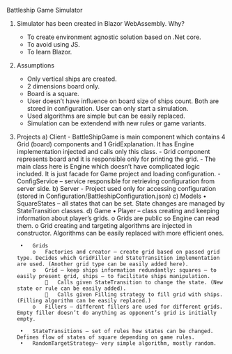 Battleship Game Simulator

1. Simulator has been created in Blazor WebAssembly.
	Why?
	- To create environment agnostic solution based on .Net core.
	- To avoid using JS.
	- To learn Blazor.

2. Assumptions 
	- Only vertical ships are created.
	- 2 dimensions board only.
	- Board is a square. 
	- User doesn’t have influence on board size of ships count. Both are stored in configuration. User can only start a simulation.
	- Used algorithms are simple but can be easily replaced.
	- Simulation can be extendend with new rules or game variants.
	
3. Projects
	a) Client
		- BattleShipGame is main component which contains 4 Grid (board) components and 1 GridExplanation. It has Engine implementation injected and calls only this class.
		- Grid component represents board and it is responsible only for printing the grid. 
		- The main class here is Engine which doesn’t have complicated logic included. It is just facade for Game project and loading configuration.
		- ConfigService – service responsible for retrieving configuration from server side. 
	b) Server
		- Project used only for accessing configuration (stored in Configuration/BattleshipConfiguration.json)
	c) Models
		•	SquareStates – all states that can be set. State changes are managed by StateTransition classes.
	d) Game
		•	Player – class creating and keeping information about player’s grids. 
			o	Grids are public so Engine can read them.
			o	Grid creating and targeting algorithms are injected in constructor. Algorithms can be easily replaced with more efficient ones.
			
		•	Grids 
			o	Factories and creator – create grid based on passed grid type. Decides which GridFiller and StateTransition implementation are used. (Another grid type can be easily added here).
			o	Grid – keep ships information redundantly: squares – to easily present grid, ships – to facilitate ships manipulation.
					Calls given StateTransition to change the state. (New state or rule can be easily added).
					Calls given Filling strategy to fill grid with ships. (Filling algorithm can be easily replaced.)
			o	Fillers – different fillers are used for different grids. Empty filler doesn’t do anything as opponent’s grid is initially empty.
			
		•	StateTransitions – set of rules how states can be changed. Defines flow of states of square depending on game rules. 
		•	RandomTargetStrategy– very simple algorithm, mostly random.
